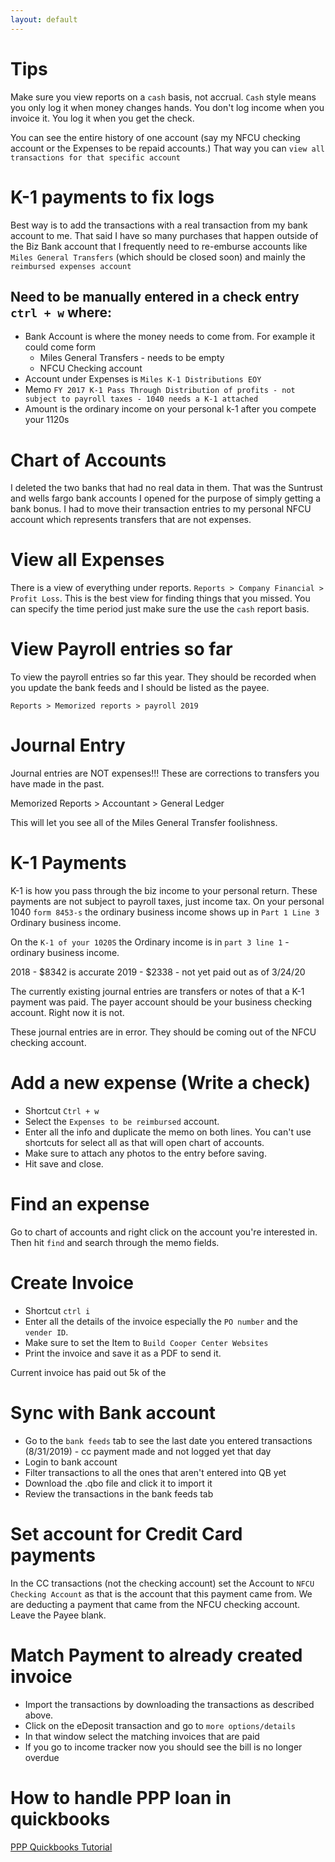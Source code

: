 ```yaml
---
layout: default
---
```


# Tips

Make sure you view reports on a `cash` basis, not accrual. `Cash` style means you only log it when money changes hands. You don't log income when you invoice it. You log it when you get the check.  

You can see the entire history of one account (say my NFCU checking account or the Expenses to be repaid accounts.) That way you can `view all transactions for that specific account`

# K-1 payments to fix logs

Best way is to add the transactions with a real transaction from my bank account to me. That said I have so many purchases that happen outside of the Biz Bank account that I frequently need to re-emburse accounts like `Miles General Transfers` (which should be closed soon) and mainly the `reimbursed expenses account`


Need to be manually entered in a check entry `ctrl + w` where:
----

- Bank Account is where the money needs to come from. For example it could come form
  - Miles General Transfers - needs to be empty
  - NFCU Checking account
- Account under Expenses is `Miles K-1 Distributions EOY`
- Memo `FY 2017 K-1 Pass Through Distribution of profits - not subject to payroll taxes - 1040 needs a K-1 attached`
- Amount is the ordinary income on your personal k-1 after you compete your 1120s

# Chart of Accounts

I deleted the two banks that had no real data in them. That was the Suntrust and wells fargo bank accounts I opened for the purpose of simply getting a bank bonus. I had to move their transaction entries to my personal NFCU account which represents transfers that are not expenses.

# View all Expenses

There is a view of everything under reports. `Reports > Company Financial > Profit Loss`. This is the best view for finding things that you missed. You can specify the time period just make sure the use the `cash` report basis.

# View Payroll entries so far

To view the payroll entries so far this year. They should be recorded when you update the bank feeds and I should be listed as the payee.

`Reports > Memorized reports > payroll 2019`

# Journal Entry

Journal entries are NOT expenses!!! These are corrections to transfers you have made in the past.

Memorized Reports > Accountant > General Ledger

This will let you see all of the Miles General Transfer foolishness.

# K-1 Payments

 K-1 is how you pass through the biz income to your personal return. These payments are not subject to payroll taxes, just income tax.  On your personal 1040 `form 8453-s` the ordinary business income shows up in `Part 1 Line 3` Ordinary business income.

 On the `K-1 of your 1020S` the Ordinary income is in `part 3 line 1` - ordinary business income.

2018 - $8342 is accurate
2019 - $2338 - not yet paid out as of 3/24/20

The currently existing journal entries are transfers or notes of that a K-1 payment was paid. The payer account should be your business checking account. Right now it is not.

These journal entries are in error. They should be coming out of the NFCU checking account.


# Add a new expense (Write a check)

- Shortcut `Ctrl + w`
- Select the `Expenses to be reimbursed` account.
- Enter all the info and duplicate the memo on both lines. You can't use shortcuts for select all as that will open chart of accounts.
- Make sure to attach any photos to the entry before saving.
- Hit save and close.

# Find an expense

Go to chart of accounts and right click on the account you're interested in. Then hit `find` and search through the memo fields.

# Create Invoice

- Shortcut `ctrl i`
- Enter all the details of the invoice especially the `PO number` and the `vender ID`.
- Make sure to set the Item to `Build Cooper Center Websites`
- Print the invoice and save it as a PDF to send it.

Current invoice has paid out 5k of the

# Sync with Bank account

- Go to the `bank feeds` tab to see the last date you entered transactions (8/31/2019) - cc payment made and not logged yet that day
- Login to bank account
- Filter transactions to all the ones that aren't entered into QB yet
- Download the .qbo file and click it to import it
- Review the transactions in the bank feeds tab

# Set account for Credit Card payments

In the CC transactions (not the checking account) set the Account to `NFCU Checking Account` as that is the account that this payment came from. We are deducting a payment that came from the NFCU checking account. Leave the Payee blank.

# Match Payment to already created invoice

- Import the transactions by downloading the transactions as described above.
- Click on the eDeposit transaction and go to `more options/details`
- In that window select the matching invoices that are paid
- If you go to income tracker now you should see the bill is no longer overdue

# How to handle PPP loan in quickbooks

[PPP Quickbooks Tutorial](https://quickbooks.intuit.com/learn-support/en-us/banking/how-do-i-enter-the-ppp-loan-into-my-deposit/00/542685)
